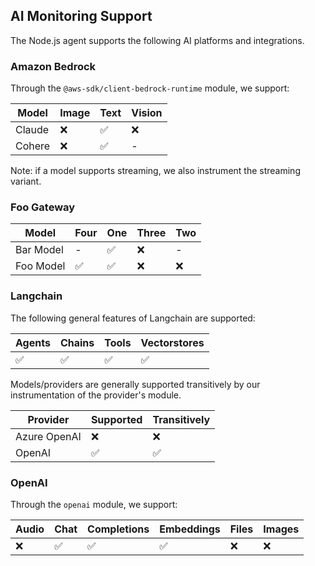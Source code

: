 ## AI Monitoring Support

The Node.js agent supports the following AI platforms and integrations.

### Amazon Bedrock

Through the `@aws-sdk/client-bedrock-runtime` module, we support:

| Model | Image | Text | Vision |
| --- | --- | --- | --- |
| Claude | ❌ | ✅ | ❌ |
| Cohere | ❌ | ✅ | - |

Note: if a model supports streaming, we also instrument the streaming variant.
### Foo Gateway



| Model | Four | One | Three | Two |
| --- | --- | --- | --- | --- |
| Bar Model | - | ✅ | ❌ | - |
| Foo Model | ✅ | ✅ | ❌ | ❌ |




### Langchain

The following general features of Langchain are supported:

| Agents | Chains | Tools | Vectorstores |
| --- | --- | --- | --- |
| ✅ | ✅ | ✅ | ✅ |

Models/providers are generally supported transitively by our instrumentation of the provider's module.

| Provider | Supported | Transitively |
| --- | --- | --- |
| Azure OpenAI | ❌ | ❌ |
| OpenAI | ✅ | ✅ |


### OpenAI

Through the `openai` module, we support:

| Audio | Chat | Completions | Embeddings | Files | Images |
| --- | --- | --- | --- | --- | --- |
| ❌ | ✅ | ✅ | ✅ | ❌ | ❌ |

